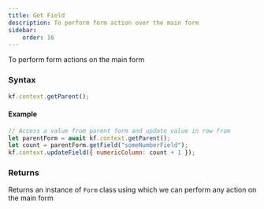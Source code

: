 ```yaml
---
title: Get Field
description: To perform form action over the main form
sidebar:
    order: 16
---
```


To perform form actions on the main form

### Syntax

```js
kf.context.getParent();
```

#### Example

```js
// Access a value from parent form and update value in row from
let parentForm = await kf.context.getParent();
let count = parentForm.getField("someNumberField");
kf.context.updateField({ numericColumn: count + 1 });
```

### Returns

Returns an instance of `Form` class using which we can perform any action on the
main form
